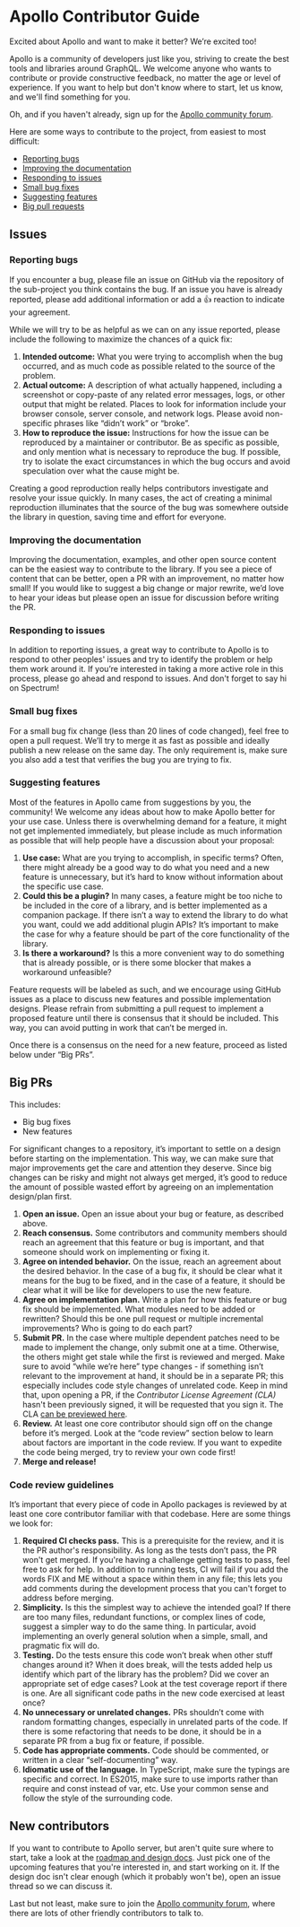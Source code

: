 # Apollo Contributor Guide

Excited about Apollo and want to make it better? We’re excited too!

Apollo is a community of developers just like you, striving to create the best tools and libraries around GraphQL. We welcome anyone who wants to contribute or provide constructive feedback, no matter the age or level of experience. If you want to help but don't know where to start, let us know, and we'll find something for you.

Oh, and if you haven't already, sign up for the [Apollo community forum](https://community.apollographql.com).

Here are some ways to contribute to the project, from easiest to most difficult:

* [Reporting bugs](#reporting-bugs)
* [Improving the documentation](#improving-the-documentation)
* [Responding to issues](#responding-to-issues)
* [Small bug fixes](#small-bug-fixes)
* [Suggesting features](#suggesting-features)
* [Big pull requests](#big-prs)

## Issues

### Reporting bugs

If you encounter a bug, please file an issue on GitHub via the repository of the sub-project you think contains the bug. If an issue you have is already reported, please add additional information or add a 👍 reaction to indicate your agreement.

While we will try to be as helpful as we can on any issue reported, please include the following to maximize the chances of a quick fix:

1.  **Intended outcome:** What you were trying to accomplish when the bug occurred, and as much code as possible related to the source of the problem.
2.  **Actual outcome:** A description of what actually happened, including a screenshot or copy-paste of any related error messages, logs, or other output that might be related. Places to look for information include your browser console, server console, and network logs. Please avoid non-specific phrases like “didn’t work” or “broke”.
3.  **How to reproduce the issue:** Instructions for how the issue can be reproduced by a maintainer or contributor. Be as specific as possible, and only mention what is necessary to reproduce the bug. If possible, try to isolate the exact circumstances in which the bug occurs and avoid speculation over what the cause might be.

Creating a good reproduction really helps contributors investigate and resolve your issue quickly. In many cases, the act of creating a minimal reproduction illuminates that the source of the bug was somewhere outside the library in question, saving time and effort for everyone.

### Improving the documentation

Improving the documentation, examples, and other open source content can be the easiest way to contribute to the library. If you see a piece of content that can be better, open a PR with an improvement, no matter how small! If you would like to suggest a big change or major rewrite, we’d love to hear your ideas but please open an issue for discussion before writing the PR.

### Responding to issues

In addition to reporting issues, a great way to contribute to Apollo is to respond to other peoples' issues and try to identify the problem or help them work around it. If you’re interested in taking a more active role in this process, please go ahead and respond to issues. And don't forget to say hi on Spectrum!

### Small bug fixes

For a small bug fix change (less than 20 lines of code changed), feel free to open a pull request. We’ll try to merge it as fast as possible and ideally publish a new release on the same day. The only requirement is, make sure you also add a test that verifies the bug you are trying to fix.

### Suggesting features

Most of the features in Apollo came from suggestions by you, the community! We welcome any ideas about how to make Apollo better for your use case. Unless there is overwhelming demand for a feature, it might not get implemented immediately, but please include as much information as possible that will help people have a discussion about your proposal:

1.  **Use case:** What are you trying to accomplish, in specific terms? Often, there might already be a good way to do what you need and a new feature is unnecessary, but it’s hard to know without information about the specific use case.
2.  **Could this be a plugin?** In many cases, a feature might be too niche to be included in the core of a library, and is better implemented as a companion package. If there isn’t a way to extend the library to do what you want, could we add additional plugin APIs? It’s important to make the case for why a feature should be part of the core functionality of the library.
3.  **Is there a workaround?** Is this a more convenient way to do something that is already possible, or is there some blocker that makes a workaround unfeasible?

Feature requests will be labeled as such, and we encourage using GitHub issues as a place to discuss new features and possible implementation designs. Please refrain from submitting a pull request to implement a proposed feature until there is consensus that it should be included. This way, you can avoid putting in work that can’t be merged in.

Once there is a consensus on the need for a new feature, proceed as listed below under “Big PRs”.

## Big PRs

This includes:

* Big bug fixes
* New features

For significant changes to a repository, it’s important to settle on a design before starting on the implementation. This way, we can make sure that major improvements get the care and attention they deserve. Since big changes can be risky and might not always get merged, it’s good to reduce the amount of possible wasted effort by agreeing on an implementation design/plan first.

1.  **Open an issue.** Open an issue about your bug or feature, as described above.
2.  **Reach consensus.** Some contributors and community members should reach an agreement that this feature or bug is important, and that someone should work on implementing or fixing it.
3.  **Agree on intended behavior.** On the issue, reach an agreement about the desired behavior. In the case of a bug fix, it should be clear what it means for the bug to be fixed, and in the case of a feature, it should be clear what it will be like for developers to use the new feature.
4.  **Agree on implementation plan.** Write a plan for how this feature or bug fix should be implemented. What modules need to be added or rewritten? Should this be one pull request or multiple incremental improvements? Who is going to do each part?
5.  **Submit PR.** In the case where multiple dependent patches need to be made to implement the change, only submit one at a time. Otherwise, the others might get stale while the first is reviewed and merged. Make sure to avoid “while we’re here” type changes - if something isn’t relevant to the improvement at hand, it should be in a separate PR; this especially includes code style changes of unrelated code. Keep in mind that, upon opening a PR, if the _Contributor License Agreement (CLA)_ hasn't been previously signed, it will be requested that you sign it. The CLA [can be previewed here](https://contribute.meteor.com).
6.  **Review.** At least one core contributor should sign off on the change before it’s merged. Look at the “code review” section below to learn about factors are important in the code review. If you want to expedite the code being merged, try to review your own code first!
7.  **Merge and release!**

### Code review guidelines

It’s important that every piece of code in Apollo packages is reviewed by at least one core contributor familiar with that codebase. Here are some things we look for:

1.  **Required CI checks pass.** This is a prerequisite for the review, and it is the PR author's responsibility. As long as the tests don’t pass, the PR won't get merged. If you're having a challenge getting tests to pass, feel free to ask for help. In addition to running tests, CI will fail if you add the words FIX and ME without a space within them in any file; this lets you add comments during the development process that you can't forget to address before merging.
2.  **Simplicity.** Is this the simplest way to achieve the intended goal? If there are too many files, redundant functions, or complex lines of code, suggest a simpler way to do the same thing. In particular, avoid implementing an overly general solution when a simple, small, and pragmatic fix will do.
3.  **Testing.** Do the tests ensure this code won’t break when other stuff changes around it? When it does break, will the tests added help us identify which part of the library has the problem? Did we cover an appropriate set of edge cases? Look at the test coverage report if there is one. Are all significant code paths in the new code exercised at least once?
4.  **No unnecessary or unrelated changes.** PRs shouldn’t come with random formatting changes, especially in unrelated parts of the code. If there is some refactoring that needs to be done, it should be in a separate PR from a bug fix or feature, if possible.
5.  **Code has appropriate comments.** Code should be commented, or written in a clear “self-documenting” way.
6.  **Idiomatic use of the language.** In TypeScript, make sure the typings are specific and correct. In ES2015, make sure to use imports rather than require and const instead of var, etc. Use your common sense and follow the style of the surrounding code.

## New contributors

If you want to contribute to Apollo server, but aren't quite sure where to start, take a look at the [roadmap and design docs](./ROADMAP.md). Just pick one of the upcoming features that you're interested in, and start working on it. If the design doc isn't clear enough (which it probably won't be), open an issue thread so we can discuss it.

Last but not least, make sure to join the [Apollo community forum](https://community.apollographql.com), where there are lots of other friendly contributors to talk to.
